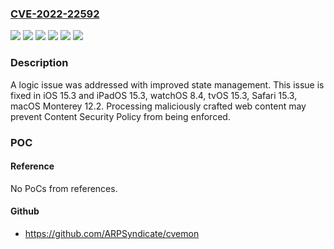 ### [CVE-2022-22592](https://cve.mitre.org/cgi-bin/cvename.cgi?name=CVE-2022-22592)
![](https://img.shields.io/static/v1?label=Product&message=iOS%20and%20iPadOS&color=blue)
![](https://img.shields.io/static/v1?label=Product&message=macOS&color=blue)
![](https://img.shields.io/static/v1?label=Product&message=tvOS&color=blue)
![](https://img.shields.io/static/v1?label=Product&message=watchOS&color=blue)
![](https://img.shields.io/static/v1?label=Version&message=n%2Fa&color=blue)
![](https://img.shields.io/static/v1?label=Vulnerability&message=Processing%20maliciously%20crafted%20web%20content%20may%20prevent%20Content%20Security%20Policy%20from%20being%20enforced&color=brighgreen)

### Description

A logic issue was addressed with improved state management. This issue is fixed in iOS 15.3 and iPadOS 15.3, watchOS 8.4, tvOS 15.3, Safari 15.3, macOS Monterey 12.2. Processing maliciously crafted web content may prevent Content Security Policy from being enforced.

### POC

#### Reference
No PoCs from references.

#### Github
- https://github.com/ARPSyndicate/cvemon

